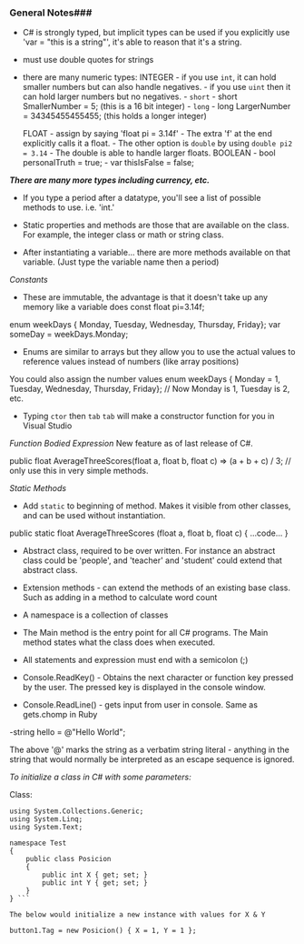 ### General Notes###

- C# is strongly typed, but implicit types can be used if you explicitly use 'var = "this is a string"', it's able to reason that it's a string. 
- must use double quotes for strings

- there are many numeric types:
	INTEGER 
		- if you use ```int```, it can hold smaller numbers but can also handle negatives. 
		- if you use ```uint``` then it can hold larger numbers but no negatives.
		- ```short``` - short SmallerNumber = 5; (this is a 16 bit integer)
		- ```long``` - long LargerNumber = 34345455455455; (this holds a longer integer)
	
	FLOAT
		- assign by saying 'float pi = 3.14f'
			-  The extra 'f' at the end explicitly calls it a float.
			- The other option is ```double``` by using ```double pi2 = 3.14```
				- The double is able to handle larger floats.
	BOOLEAN
		- bool personalTruth = true;
		- var thisIsFalse = false;

***There are many more types including currency, etc.***


- If you type a period after a datatype, you'll see a list of possible methods to use. i.e. 'int.'

- Static properties and methods are those that are available on the class. For example, the integer class or math or string class.

- After instantiating a variable... there are more methods available on that variable. (Just type the variable name then a period)

*Constants*

- These are immutable, the advantage is that it doesn't take up any memory like a variable does
const float pi=3.14f;

enum weekDays { Monday, Tuesday, Wednesday, Thursday, Friday};
var someDay = weekDays.Monday;
- Enums are similar to arrays but they allow you to use the actual values to reference values instead of numbers (like array positions)

You could also assign the number values
enum weekDays { Monday = 1, Tuesday, Wednesday, Thursday, Friday};
// Now Monday is 1, Tuesday is 2, etc.

- Typing ```ctor``` then ```tab``` ```tab``` will make a constructor function for you in Visual Studio


*Function Bodied Expression*
New feature as of last release of C#.

public float AverageThreeScores(float a, float b, float c) => (a + b + c) / 3; // only use this in very simple methods.

*Static Methods*

- Add ```static``` to beginning of method. Makes it visible from other classes, and can be used without instantiation.

public static float AverageThreeScores (float a, float b, float c) {
	...code...
}



- Abstract class, required to be over written. For instance an abstract class could be 'people', and 'teacher' and 'student' could extend that abstract class.

- Extension methods - can extend the methods of an existing base class. Such as adding in a method to calculate word count



- A namespace is a collection of classes

- The Main method is the entry point for all C# programs. The Main method states what the class does when executed.

- All statements and expression must end with a semicolon (;)

- Console.ReadKey() - Obtains the next character or function key pressed by the user. The pressed key is displayed in the console window.

- Console.ReadLine() - gets input from user in console. Same as gets.chomp in Ruby


-string hello = @"Hello World";

The above '@' marks the string as a verbatim string literal - anything in the string that would normally be interpreted as an escape sequence is ignored.

*To initialize a class in C# with some parameters:*

Class:

``` using System;
using System.Collections.Generic;
using System.Linq;
using System.Text;

namespace Test
{
    public class Posicion
    {
        public int X { get; set; }
        public int Y { get; set; }
    }
} ```

The below would initialize a new instance with values for X & Y

button1.Tag = new Posicion() { X = 1, Y = 1 };










